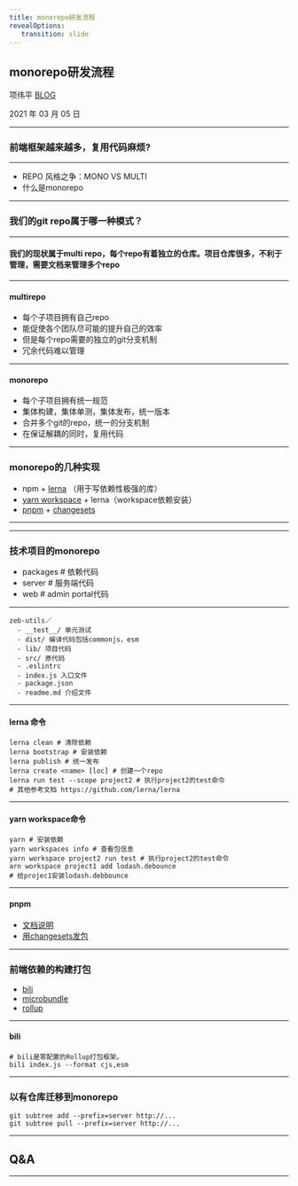 ```yaml
---
title: monorepo研发流程
revealOptions: 
   transition: slide
---
```


## monorepo研发流程

项伟平 [BLOG](https://brandonxiang.vercel.app/)

2021 年 03 月 05 日

---

### 前端框架越来越多，复用代码麻烦?

---


- REPO 风格之争：MONO VS MULTI
- 什么是monorepo


---

### 我们的git repo属于哪一种模式？

---

#### 我们的现状属于multi repo，每个repo有着独立的仓库。项目仓库很多，不利于管理，需要文档来管理多个repo

---

#### multirepo

- 每个子项目拥有自己repo
- 能促使各个团队尽可能的提升自己的效率
- 但是每个repo需要的独立的git分支机制
- 冗余代码难以管理

---

#### monorepo

- 每个子项目拥有统一规范
- 集体构建，集体单测，集体发布，统一版本
- 合并多个git的repo，统一的分支机制
- 在保证解耦的同时，复用代码

---

### monorepo的几种实现

- npm + [lerna](https://github.com/lerna/lerna) （用于写依赖性极强的库）
- [yarn workspace](https://classic.yarnpkg.com/en/docs/cli/workspace/) + lerna（workspace依赖安装）
- [pnpm](https://pnpm.js.org/en/) + [changesets](https://www.npmjs.com/package/@changesets/cli)


---

<!-- .slide: data-background="white" data-background-image="https://keynote.brandon.top/public/img/lerna-multiwebpack.png" data-background-size="contain" -->

---

### 技术项目的monorepo

- packages # 依赖代码
- server # 服务端代码
- web # admin portal代码

---

```
zeb-utils／
  - __test__/ 单元测试
  - dist/ 编译代码包括commonjs，esm
  - lib/ 项目代码
  - src/ 原代码
  - .eslintrc
  - index.js 入口文件
  - package.json 
  - readme.md 介绍文件
```

---

#### lerna 命令

```shell
lerna clean # 清除依赖
lerna bootstrap # 安装依赖
lerna publish # 统一发布
lerna create <name> [loc] # 创建一个repo
lerna run test --scope project2 # 执行project2的test命令
# 其他参考文档 https://github.com/lerna/lerna
```

---

#### yarn workspace命令

```shell
yarn # 安装依赖
yarn workspaces info # 查看包信息
yarn workspace project2 run test # 执行project2的test命令
arn workspace project1 add lodash.debounce 
# 给projec1安装lodash.debbounce
```

---

#### pnpm

- [文档说明](https://pnpm.js.org/en/workspaces)
- [用changesets发包](https://pnpm.js.org/en/using-changesets)

---

### 前端依赖的构建打包

- [bili](https://github.com/egoist/bili)
- [microbundle](https://github.com/developit/microbundle)
- [rollup](https://rollupjs.org/)

---

#### bili

```shell
# bili是零配置的Rollup打包框架。
bili index.js --format cjs,esm
```

---

### 以有仓库迁移到monorepo

```shell
git subtree add --prefix=server http://...
git subtree pull --prefix=server http://...
```

---

## Q&A

---

